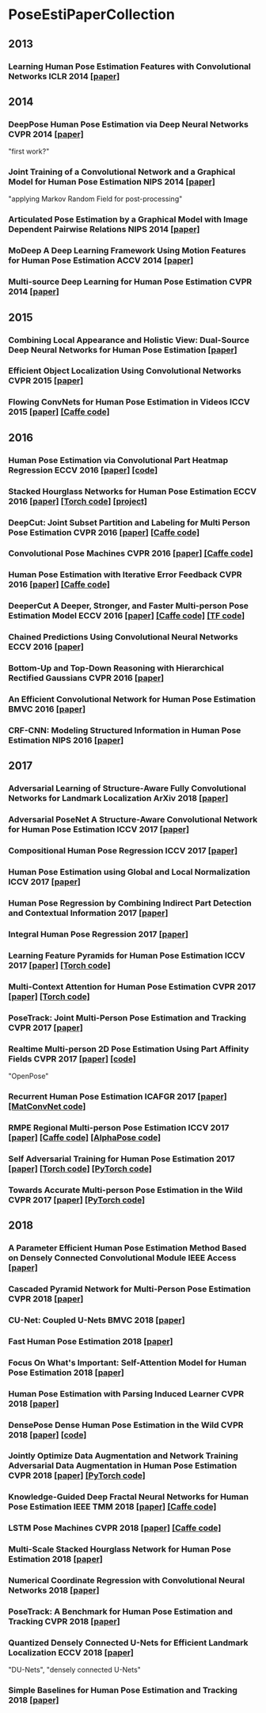 # PoseEstiPaperCollection

## 2013
### Learning Human Pose Estimation Features with Convolutional Networks ICLR 2014 [[paper]](https://arxiv.org/abs/1312.7302)

## 2014
### DeepPose Human Pose Estimation via Deep Neural Networks CVPR 2014 [[paper]](http://www.cv-foundation.org/openaccess/content_cvpr_2014/html/Toshev_DeepPose_Human_Pose_2014_CVPR_paper.html)
"first work?"
### Joint Training of a Convolutional Network and a Graphical Model for Human Pose Estimation NIPS 2014 [[paper]](http://papers.nips.cc/paper/5573-joint-training-of-a-convolutional-network-and-a-graphical-model-for-human-pose-estimation)
"applying Markov Random Field for post-processing"
### Articulated Pose Estimation by a Graphical Model with Image Dependent Pairwise Relations NIPS 2014 [[paper]](http://papers.nips.cc/paper/5291-articulated-pose-estimation-by-a-graphical-model-with-image-dependent-pairwise-relations)
### MoDeep A Deep Learning Framework Using Motion Features for Human Pose Estimation ACCV 2014 [[paper]](https://arxiv.org/abs/1409.7963)
### Multi-source Deep Learning for Human Pose Estimation CVPR 2014 [[paper]](https://ieeexplore.ieee.org/document/6909696/)

## 2015
### Combining Local Appearance and Holistic View: Dual-Source Deep Neural Networks for Human Pose Estimation [[paper]](https://www.cv-foundation.org/openaccess/content_cvpr_2015/html/Fan_Combining_Local_Appearance_2015_CVPR_paper.html)
### Efficient Object Localization Using Convolutional Networks CVPR 2015 [[paper]](https://www.cv-foundation.org/openaccess/content_cvpr_2015/html/Tompson_Efficient_Object_Localization_2015_CVPR_paper.html)
### Flowing ConvNets for Human Pose Estimation in Videos ICCV 2015 [[paper]](https://ieeexplore.ieee.org/document/7410579) [[Caffe code]](https://github.com/tpfister/caffe-heatmap)

## 2016
### Human Pose Estimation via Convolutional Part Heatmap Regression ECCV 2016 [[paper]](https://link.springer.com/chapter/10.1007/978-3-319-46478-7_44) [[code]](https://www.adrianbulat.com/human-pose-estimation)
### Stacked Hourglass Networks for Human Pose Estimation ECCV 2016 [[paper]](https://link.springer.com/chapter/10.1007/978-3-319-46484-8_29) [[Torch code]](https://github.com/anewell/pose-hg-train) [[project]](http://www-personal.umich.edu/~alnewell/pose/)
### DeepCut: Joint Subset Partition and Labeling for Multi Person Pose Estimation CVPR 2016 [[paper]](https://www.cv-foundation.org/openaccess/content_cvpr_2016/html/Pishchulin_DeepCut_Joint_Subset_CVPR_2016_paper.html) [[Caffe code]](https://github.com/eldar/deepcut)
### Convolutional Pose Machines CVPR 2016 [[paper]](https://www.cv-foundation.org/openaccess/content_cvpr_2016/html/Wei_Convolutional_Pose_Machines_CVPR_2016_paper.html) [[Caffe code]](https://github.com/shihenw/convolutional-pose-machines-release)
### Human Pose Estimation with Iterative Error Feedback CVPR 2016 [[paper]](https://www.cv-foundation.org/openaccess/content_cvpr_2016/html/Carreira_Human_Pose_Estimation_CVPR_2016_paper.html) [[Caffe code]](https://github.com/pulkitag/ief)
### DeeperCut A Deeper, Stronger, and Faster Multi-person Pose Estimation Model ECCV 2016 [[paper]](https://link.springer.com/chapter/10.1007/978-3-319-46466-4_3) [[Caffe code]](https://github.com/eldar/deepcut-cnn) [[TF code]](https://github.com/eldar/pose-tensorflow)
### Chained Predictions Using Convolutional Neural Networks ECCV 2016 [[paper]](https://link.springer.com/chapter/10.1007/978-3-319-46493-0_44)
### Bottom-Up and Top-Down Reasoning with Hierarchical Rectified Gaussians CVPR 2016 [[paper]](https://www.cv-foundation.org/openaccess/content_cvpr_2016/html/Hu_Bottom-Up_and_Top-Down_CVPR_2016_paper.html)
### An Efficient Convolutional Network for Human Pose Estimation BMVC 2016 [[paper]](http://www.bmva.org/bmvc/2016/papers/paper109/paper109.pdf)
### CRF-CNN: Modeling Structured Information in Human Pose Estimation NIPS 2016 [[paper]](https://arxiv.org/abs/1611.00468)

## 2017
### Adversarial Learning of Structure-Aware Fully Convolutional Networks for Landmark Localization ArXiv 2018 [[paper]](https://arxiv.org/abs/1711.00253)
### Adversarial PoseNet A Structure-Aware Convolutional Network for Human Pose Estimation ICCV 2017 [[paper]](http://openaccess.thecvf.com/content_iccv_2017/html/Chen_Adversarial_PoseNet_A_ICCV_2017_paper.html)
### Compositional Human Pose Regression ICCV 2017 [[paper]](http://openaccess.thecvf.com/content_ICCV_2017/papers/Sun_Compositional_Human_Pose_ICCV_2017_paper.pdf)
### Human Pose Estimation using Global and Local Normalization ICCV 2017 [[paper]](https://arxiv.org/abs/1709.07220)
### Human Pose Regression by Combining Indirect Part Detection and Contextual Information 2017 [[paper]](https://arxiv.org/abs/1710.02322)
### Integral Human Pose Regression 2017 [[paper]](https://arxiv.org/abs/1711.08229)
### Learning Feature Pyramids for Human Pose Estimation ICCV 2017 [[paper]](https://arxiv.org/abs/1708.01101) [[Torch code]](https://github.com/bearpaw/PyraNet)
### Multi-Context Attention for Human Pose Estimation CVPR 2017 [[paper]](https://arxiv.org/abs/1702.07432) [[Torch code]](https://github.com/bearpaw/pose-attention)
### PoseTrack: Joint Multi-Person Pose Estimation and Tracking CVPR 2017 [[paper]](http://openaccess.thecvf.com/content_cvpr_2017/papers/Iqbal_PoseTrack_Joint_Multi-Person_CVPR_2017_paper.pdf)
### Realtime Multi-person 2D Pose Estimation Using Part Affinity Fields CVPR 2017 [[paper]](http://openaccess.thecvf.com/content_cvpr_2017/html/Cao_Realtime_Multi-Person_2D_CVPR_2017_paper.html) [[code]](https://github.com/ZheC/Realtime_Multi-Person_Pose_Estimation)
"OpenPose"
### Recurrent Human Pose Estimation ICAFGR 2017 [[paper]](https://ieeexplore.ieee.org/document/7961778/) [[MatConvNet code]](https://github.com/ox-vgg/keypoint_detection)
### RMPE Regional Multi-person Pose Estimation ICCV 2017 [[paper]](http://openaccess.thecvf.com/content_ICCV_2017/papers/Fang_RMPE_Regional_Multi-Person_ICCV_2017_paper.pdf) [[Caffe code]](https://github.com/Fang-Haoshu/RMPE) [[AlphaPose code]](https://github.com/MVIG-SJTU/AlphaPose)
### Self Adversarial Training for Human Pose Estimation 2017 [[paper]](https://arxiv.org/abs/1707.02439) [[Torch code]](https://github.com/dongzhuoyao/jessiechouuu-adversarial-pose) [[PyTorch code]](https://github.com/roytseng-tw/adversarial-pose-pytorch)
### Towards Accurate Multi-person Pose Estimation in the Wild CVPR 2017 [[paper]](http://openaccess.thecvf.com/content_cvpr_2017/papers/Papandreou_Towards_Accurate_Multi-Person_CVPR_2017_paper.pdf) [[PyTorch code]](https://github.com/hackiey/keypoints)

## 2018
### A Parameter Efficient Human Pose Estimation Method Based on Densely Connected Convolutional Module IEEE Access [[paper]](https://ieeexplore.ieee.org/document/8485293)
### Cascaded Pyramid Network for Multi-Person Pose Estimation CVPR 2018 [[paper]](http://openaccess.thecvf.com/content_cvpr_2018/html/Chen_Cascaded_Pyramid_Network_CVPR_2018_paper.html)
### CU-Net: Coupled U-Nets BMVC 2018 [[paper]](https://arxiv.org/abs/1808.06521)
### Fast Human Pose Estimation 2018 [[paper]](https://arxiv.org/abs/1811.05419)
### Focus On What's Important: Self-Attention Model for Human Pose Estimation 2018 [[paper]](https://arxiv.org/abs/1809.08371)
### Human Pose Estimation with Parsing Induced Learner CVPR 2018 [[paper]](http://openaccess.thecvf.com/content_cvpr_2018/papers/Nie_Human_Pose_Estimation_CVPR_2018_paper.pdf)
### DensePose Dense Human Pose Estimation in the Wild CVPR 2018 [[paper]](https://arxiv.org/abs/1802.00434) [[code]](https://github.com/facebookresearch/DensePose)
### Jointly Optimize Data Augmentation and Network Training Adversarial Data Augmentation in Human Pose Estimation CVPR 2018 [[paper]](http://openaccess.thecvf.com/content_cvpr_2018/papers/Peng_Jointly_Optimize_Data_CVPR_2018_paper.pdf) [[PyTorch code]](https://github.com/zhiqiangdon/pose-adv-aug)
### Knowledge-Guided Deep Fractal Neural Networks for Human Pose Estimation IEEE TMM 2018 [[paper]](https://ieeexplore.ieee.org/document/8064661) [[Caffe code]](https://github.com/Guanghan/GNet-pose)
### LSTM Pose Machines CVPR 2018 [[paper]](https://arxiv.org/abs/1712.06316) [[Caffe code]](https://github.com/lawy623/LSTM_Pose_Machines)
### Multi-Scale Stacked Hourglass Network for Human Pose Estimation 2018 [[paper]](https://openreview.net/forum?id=HkM3vjCcF7)
### Numerical Coordinate Regression with Convolutional Neural Networks 2018 [[paper]](https://arxiv.org/abs/1801.07372)
### PoseTrack: A Benchmark for Human Pose Estimation and Tracking CVPR 2018 [[paper]](http://openaccess.thecvf.com/content_cvpr_2018/papers/Andriluka_PoseTrack_A_Benchmark_CVPR_2018_paper.pdf)
### Quantized Densely Connected U-Nets for Efficient Landmark Localization ECCV 2018 [[paper]](https://arxiv.org/abs/1808.02194)
"DU-Nets", "densely connected U-Nets"
### Simple Baselines for Human Pose Estimation and Tracking 2018 [[paper]](https://arxiv.org/abs/1804.06208)
